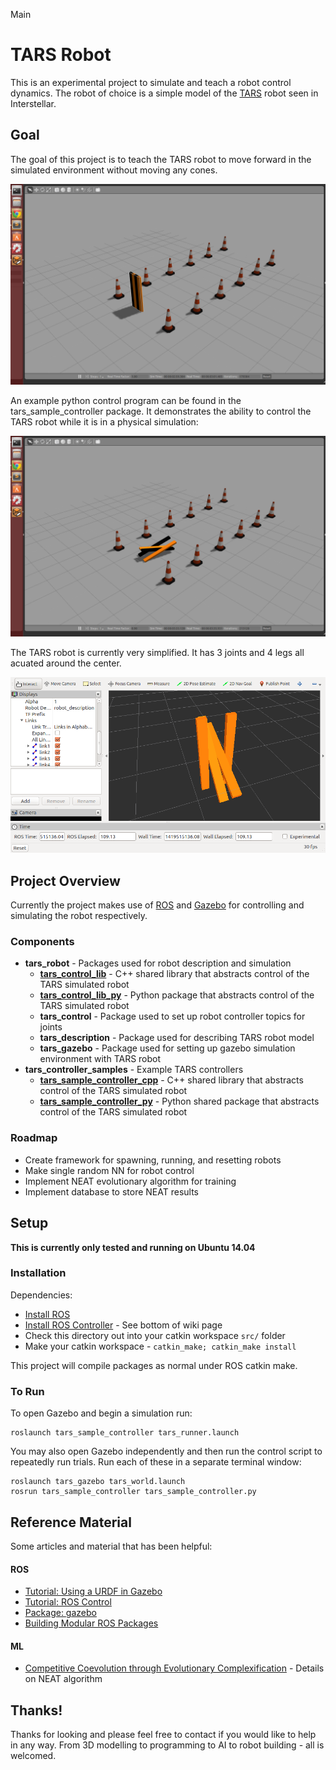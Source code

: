 Main

# TARS Robot

This is an experimental project to simulate and teach a robot control dynamics. The robot of choice is a simple model of the [TARS](docs/TARS.md) robot seen in Interstellar.


## Goal

The goal of this project is to teach the TARS robot to move forward in the simulated environment without moving any cones.

![Starting Position](docs/images/TARS_start.png)

An example python control program can be found in the tars_sample_controller package. It demonstrates the ability to control the TARS robot while it is in a physical simulation:

![Example Simulation](docs/images/TARS_example.png)

The TARS robot is currently very simplified. It has 3 joints and 4 legs all acuated around the center.

![TARS Robot](docs/images/TARS_rviz.png)


## Project Overview

Currently the project makes use of [ROS](http://www.ros.org/) and [Gazebo](http://gazebosim.org/) for controlling and simulating the robot respectively.

### Components
+ **tars_robot** - Packages used for robot description and simulation
	+ [**tars_control_lib**](tars_robot/tars_control_lib/README.md) - C++ shared library that abstracts control of the TARS simulated robot 
	+ [**tars_control_lib_py**](tars_robot/tars_control_lib_py/README.md) - Python package that abstracts control of the TARS simulated robot 
	+ **tars_control** - Package used to set up robot controller topics for joints
	+ **tars_description** - Package used for describing TARS robot model
	+ **tars_gazebo** - Package used for setting up gazebo simulation environment with TARS robot
+ **tars_controller_samples** - Example TARS controllers
	+ [**tars_sample_controller_cpp**](tars_controller_samples/tars_sample_controller_cpp/README.md) - C++ shared library that abstracts control of the TARS simulated robot 
	+ [**tars_sample_controller_py**](tars_controller_samples/tars_sample_controller_py/README.md) - Python shared package that abstracts control of the TARS simulated robot 


### Roadmap

+ Create framework for spawning, running, and resetting robots
+ Make single random NN for robot control
+ Implement NEAT evolutionary algorithm for training
+ Implement database to store NEAT results


## Setup

**This is currently only tested and running on Ubuntu 14.04**

### Installation
Dependencies:
+ [Install ROS](http://wiki.ros.org/indigo/Installation/Ubuntu)
+ [Install ROS Controller](http://wiki.ros.org/ros_control) - See bottom of wiki page
+ Check this directory out into your catkin workspace `src/` folder
+ Make your catkin workspace - `catkin_make; catkin_make install`

This project will compile packages as normal under ROS catkin make.

### To Run

To open Gazebo and begin a simulation run:

	roslaunch tars_sample_controller tars_runner.launch

You may also open Gazebo independently and then run the control script to repeatedly run trials. Run each of these in a separate terminal window:
	
	roslaunch tars_gazebo tars_world.launch
	rosrun tars_sample_controller tars_sample_controller.py


## Reference Material

Some articles and material that has been helpful:

#### ROS
+ [Tutorial: Using a URDF in Gazebo](http://gazebosim.org/tutorials?tut=ros_urdf)
+ [Tutorial: ROS Control](http://gazebosim.org/tutorials?tut=ros_control)
+ [Package: gazebo](http://wiki.ros.org/gazebo)
+ [Building Modular ROS Packages](http://jbohren.com/articles/modular-ros-packages/)

#### ML
+ [Competitive Coevolution through Evolutionary Complexification](https://www.jair.org/media/1338/live-1338-2278-jair.pdf) - Details on NEAT algorithm


## Thanks!

Thanks for looking and please feel free to contact if you would like to help in any way. From 3D modelling to programming to AI to robot building - all is welcomed.